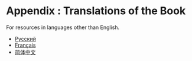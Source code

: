 # Appendix : Translations of the Book

For resources in languages other than English.

- [Русский](https://doc.rust-lang.ru/async-book/)
- [Français](https://jimskapt.github.io/async-book-fr/)
- [简体中文](https://github.com/playaround88/async-book-cn/)